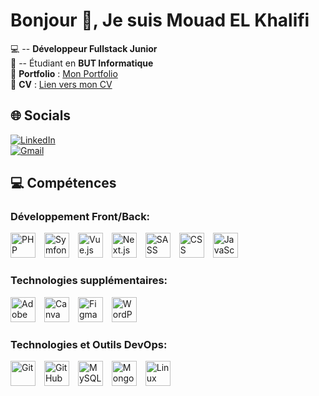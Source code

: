 # Bonjour 👋, Je suis Mouad EL Khalifi

💻 -- **Développeur Fullstack Junior**  
📕 -- Étudiant en **BUT Informatique**  
🔗 **Portfolio** : [Mon Portfolio](https://mouadelkhalifi.fr/)  
📑 **CV** : [Lien vers mon CV](https://mouadelkhalifi.fr/Mouad_El_Khalifi_F_CV.pdf)

## 🌐 Socials

[![LinkedIn](https://img.shields.io/badge/LinkedIn-blue?style=flat&logo=linkedin)](https://www.linkedin.com/in/mouad-elkhalifi/)  
[![Gmail](https://img.shields.io/badge/Gmail-red?style=flat&logo=gmail)](mailto:mouad.elkhalifi@gmail.com)

## 💻 Compétences

### Développement Front/Back:
<p align="left">
  <img src="https://cdn.jsdelivr.net/gh/devicons/devicon/icons/php/php-original.svg" alt="PHP" width="40" height="40" style="margin-right: 10px;"/>
  <img src="https://cdn.jsdelivr.net/gh/devicons/devicon/icons/symfony/symfony-original.svg" alt="Symfony" width="40" height="40" style="margin-right: 10px;"/>
  <img src="https://cdn.jsdelivr.net/gh/devicons/devicon/icons/vuejs/vuejs-original.svg" alt="Vue.js" width="40" height="40" style="margin-right: 10px;"/>
  <img src="https://cdn.jsdelivr.net/gh/devicons/devicon/icons/nextjs/nextjs-original.svg" alt="Next.js" width="40" height="40" style="margin-right: 10px;"/>
  <img src="https://cdn.jsdelivr.net/gh/devicons/devicon/icons/sass/sass-original.svg" alt="SASS" width="40" height="40" style="margin-right: 10px;"/>
  <img src="https://cdn.jsdelivr.net/gh/devicons/devicon/icons/css3/css3-original.svg" alt="CSS" width="40" height="40" style="margin-right: 10px;"/>
  <img src="https://cdn.jsdelivr.net/gh/devicons/devicon/icons/javascript/javascript-original.svg" alt="JavaScript" width="40" height="40" style="margin-right: 10px;"/>
</p>

### Technologies supplémentaires:
<p align="left">
  <img src="https://cdn.jsdelivr.net/gh/devicons/devicon/icons/adobe/adobe-original.svg" alt="Adobe" width="40" height="40" style="margin-right: 10px;"/>
  <img src="https://cdn.jsdelivr.net/gh/devicons/devicon/icons/canva/canva-original.svg" alt="Canva" width="40" height="40" style="margin-right: 10px;"/>
  <img src="https://cdn.jsdelivr.net/gh/devicons/devicon/icons/figma/figma-original.svg" alt="Figma" width="40" height="40" style="margin-right: 10px;"/>
  <img src="https://cdn.jsdelivr.net/gh/devicons/devicon/icons/wordpress/wordpress-plain.svg" alt="WordPress" width="40" height="40" style="margin-right: 10px;"/>
</p>

### Technologies et Outils DevOps:
<p align="left">
  <img src="https://cdn.jsdelivr.net/gh/devicons/devicon/icons/git/git-original.svg" alt="Git" width="40" height="40" style="margin-right: 10px;"/>
  <img src="https://cdn.jsdelivr.net/gh/devicons/devicon/icons/github/github-original.svg" alt="GitHub" width="40" height="40" style="margin-right: 10px;"/>
  <img src="https://cdn.jsdelivr.net/gh/devicons/devicon/icons/mysql/mysql-original.svg" alt="MySQL" width="40" height="40" style="margin-right: 10px;"/>
  <img src="https://cdn.jsdelivr.net/gh/devicons/devicon/icons/mongodb/mongodb-original.svg" alt="MongoDB" width="40" height="40" style="margin-right: 10px;"/>
  <img src="https://cdn.jsdelivr.net/gh/devicons/devicon/icons/linux/linux-original.svg" alt="Linux" width="40" height="40" style="margin-right: 10px;"/>
</p>
